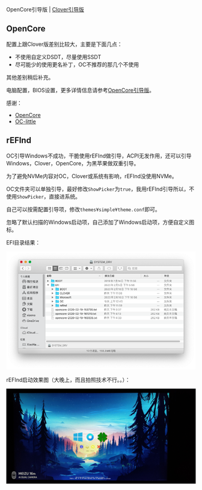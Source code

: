 OpenCore引导版 | [Clover引导版](https://github.com/FuckDoctors/ideapad-720s-13IKB)


## OpenCore

配置上跟Clover版差别比较大，主要是下面几点：

- 不使用自定义DSDT，尽量使用SSDT
- 尽可能少的使用更名补丁，OC不推荐的那几个不使用

其他差别稍后补充。

电脑配置，BIOS设置，更多详情信息请参考[OpenCore引导版](https://github.com/FuckDoctors/ideapad-720s-13ikb-oc)。

感谢：

 - [OpenCore](https://github.com/acidanthera/OpenCorePkg)
 - [OC-little](https://github.com/daliansky/OC-little)

## rEFInd

OC引导Windows不成功，干脆使用rEFInd做引导，ACPI无发作用，还可以引导Windows，Clover，OpenCore，为黑苹果做双重引导。

为了避免NVMe内容对OC，Clover或系统有影响，rEFInd没使用NVMe。

OC文件夹可以单独引导，最好修改`ShowPicker`为`true`，我用rEFInd引导所以，不使用`ShowPicker`，直接进系统。

自己可以按需配置引导项，修改`themes¥simple¥theme.conf`即可。

忽略了默认扫描的Windows启动项，自己添加了Windows启动项，方便自定义图标。

EFI目录结果：

![EFI](./snapshots/EFI.png)

rEFInd启动效果图（大晚上，而且拍照技术不行。。）：

![rEFInd](./snapshots/rEFInd.jpg)
